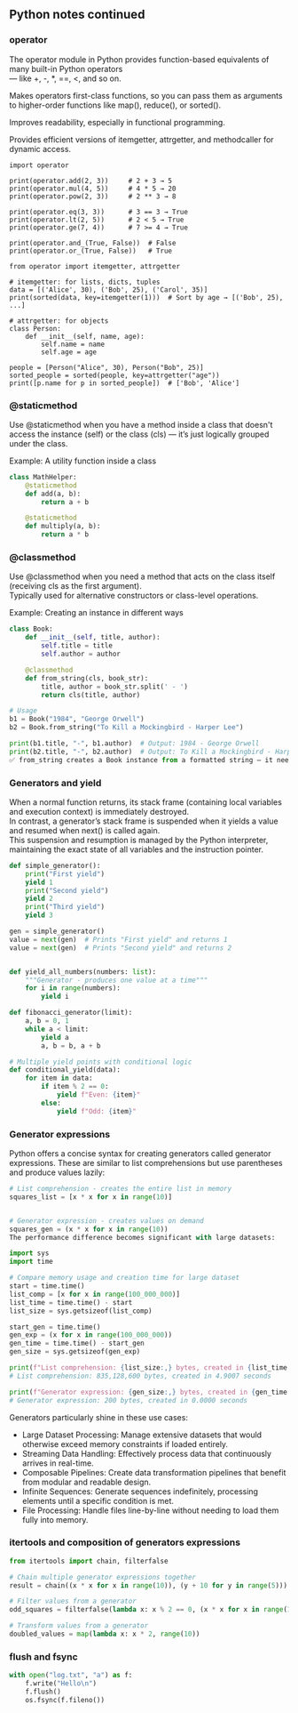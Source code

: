 ## Python notes continued

### operator
The operator module in Python provides function-based equivalents of many built-in Python operators   
— like +, -, *, ==, <, and so on.

Makes operators first-class functions, so you can pass them as arguments to higher-order functions like map(), reduce(), or sorted().

Improves readability, especially in functional programming.

Provides efficient versions of itemgetter, attrgetter, and methodcaller for dynamic access.
```
import operator

print(operator.add(2, 3))     # 2 + 3 → 5
print(operator.mul(4, 5))     # 4 * 5 → 20
print(operator.pow(2, 3))     # 2 ** 3 → 8

print(operator.eq(3, 3))      # 3 == 3 → True
print(operator.lt(2, 5))      # 2 < 5 → True
print(operator.ge(7, 4))      # 7 >= 4 → True

print(operator.and_(True, False))  # False
print(operator.or_(True, False))   # True

from operator import itemgetter, attrgetter

# itemgetter: for lists, dicts, tuples
data = [('Alice', 30), ('Bob', 25), ('Carol', 35)]
print(sorted(data, key=itemgetter(1)))  # Sort by age → [('Bob', 25), ...]

# attrgetter: for objects
class Person:
    def __init__(self, name, age):
        self.name = name
        self.age = age

people = [Person("Alice", 30), Person("Bob", 25)]
sorted_people = sorted(people, key=attrgetter("age"))
print([p.name for p in sorted_people])  # ['Bob', 'Alice']

```

### @staticmethod 
Use @staticmethod when you have a method inside a class 
that doesn't access the instance (self) or the class (cls) — it’s just logically grouped under the class.

Example: A utility function inside a class

```python
class MathHelper:
    @staticmethod
    def add(a, b):
        return a + b

    @staticmethod
    def multiply(a, b):
        return a * b
```

### @classmethod 
Use @classmethod when you need a method that acts on the class itself (receiving cls as the first argument).  
Typically used for alternative constructors or class-level operations.

Example: Creating an instance in different ways

```python
class Book:
    def __init__(self, title, author):
        self.title = title
        self.author = author

    @classmethod
    def from_string(cls, book_str):
        title, author = book_str.split(' - ')
        return cls(title, author)

# Usage
b1 = Book("1984", "George Orwell")
b2 = Book.from_string("To Kill a Mockingbird - Harper Lee")

print(b1.title, "-", b1.author)  # Output: 1984 - George Orwell
print(b2.title, "-", b2.author)  # Output: To Kill a Mockingbird - Harper Lee
✅ from_string creates a Book instance from a formatted string — it needs access to cls to create a new object.
```


### Generators and yield
When a normal function returns, its stack frame (containing local variables and execution context) is immediately destroyed.  
In contrast, a generator’s stack frame is suspended when it yields a value and resumed when next() is called again.   
This suspension and resumption is managed by the Python interpreter,   
maintaining the exact state of all variables and the instruction pointer.

```python
def simple_generator():
    print("First yield")
    yield 1
    print("Second yield")
    yield 2
    print("Third yield")
    yield 3

gen = simple_generator()
value = next(gen)  # Prints "First yield" and returns 1
value = next(gen)  # Prints "Second yield" and returns 2


def yield_all_numbers(numbers: list):
    """Generator - produces one value at a time"""
    for i in range(numbers):
        yield i

def fibonacci_generator(limit):
    a, b = 0, 1
    while a < limit:
        yield a
        a, b = b, a + b

# Multiple yield points with conditional logic
def conditional_yield(data):
    for item in data:
        if item % 2 == 0:
            yield f"Even: {item}"
        else:
            yield f"Odd: {item}"
```

### Generator expressions
Python offers a concise syntax for creating generators called generator expressions. 
These are similar to list comprehensions but use parentheses and produce values lazily: 
```python
# List comprehension - creates the entire list in memory
squares_list = [x * x for x in range(10)]


# Generator expression - creates values on demand
squares_gen = (x * x for x in range(10))
The performance difference becomes significant with large datasets:

import sys
import time

# Compare memory usage and creation time for large dataset
start = time.time()
list_comp = [x for x in range(100_000_000)]
list_time = time.time() - start
list_size = sys.getsizeof(list_comp)

start_gen = time.time()
gen_exp = (x for x in range(100_000_000))
gen_time = time.time() - start_gen
gen_size = sys.getsizeof(gen_exp)

print(f"List comprehension: {list_size:,} bytes, created in {list_time:.4f} seconds")
# List comprehension: 835,128,600 bytes, created in 4.9007 seconds

print(f"Generator expression: {gen_size:,} bytes, created in {gen_time:.4f} seconds")
# Generator expression: 200 bytes, created in 0.0000 seconds
```
Generators particularly shine in these use cases:

- Large Dataset Processing: Manage extensive datasets that would otherwise exceed memory constraints if loaded entirely.
- Streaming Data Handling: Effectively process data that continuously arrives in real-time.
- Composable Pipelines: Create data transformation pipelines that benefit from modular and readable design.
- Infinite Sequences: Generate sequences indefinitely, processing elements until a specific condition is met.
- File Processing: Handle files line-by-line without needing to load them fully into memory.

### itertools and composition of generators expressions
```python
from itertools import chain, filterfalse

# Chain multiple generator expressions together
result = chain((x * x for x in range(10)), (y + 10 for y in range(5)))

# Filter values from a generator
odd_squares = filterfalse(lambda x: x % 2 == 0, (x * x for x in range(10)))

# Transform values from a generator
doubled_values = map(lambda x: x * 2, range(10))
```

### flush and fsync
```python
with open("log.txt", "a") as f:
    f.write("Hello\n")
    f.flush()
    os.fsync(f.fileno())
```
